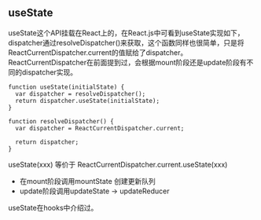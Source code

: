 ## useState

useState这个API挂载在React上的，在React.js中可看到useState实现如下，
dispatcher通过resolveDispatcher()来获取，这个函数同样也很简单，只是将ReactCurrentDispatcher.current的值赋给了dispatcher。ReactCurrentDispatcher在前面提到过，会根据mount阶段还是update阶段有不同的dispatcher实现。

```
function useState(initialState) {
  var dispatcher = resolveDispatcher();
  return dispatcher.useState(initialState);
}

function resolveDispatcher() {
  var dispatcher = ReactCurrentDispatcher.current;
  
  return dispatcher;
}
```

useState(xxx) 等价于 ReactCurrentDispatcher.current.useState(xxx)


- 在mount阶段调用mountState 创建更新队列
- update阶段调用updateState -> updateReducer


useState在hooks中介绍过。